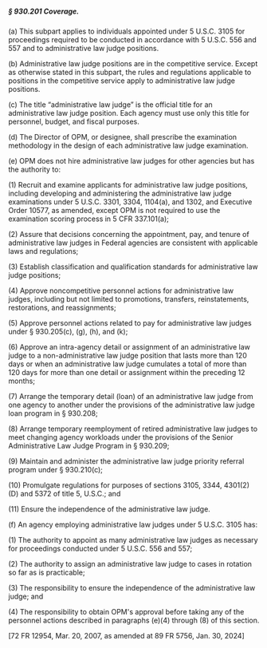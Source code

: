 ##### § 930.201 Coverage. #####

(a) This subpart applies to individuals appointed under 5 U.S.C. 3105 for proceedings required to be conducted in accordance with 5 U.S.C. 556 and 557 and to administrative law judge positions.

(b) Administrative law judge positions are in the competitive service. Except as otherwise stated in this subpart, the rules and regulations applicable to positions in the competitive service apply to administrative law judge positions.

(c) The title “administrative law judge” is the official title for an administrative law judge position. Each agency must use only this title for personnel, budget, and fiscal purposes.

(d) The Director of OPM, or designee, shall prescribe the examination methodology in the design of each administrative law judge examination.

(e) OPM does not hire administrative law judges for other agencies but has the authority to:

(1) Recruit and examine applicants for administrative law judge positions, including developing and administering the administrative law judge examinations under 5 U.S.C. 3301, 3304, 1104(a), and 1302, and Executive Order 10577, as amended, except OPM is not required to use the examination scoring process in 5 CFR 337.101(a);

(2) Assure that decisions concerning the appointment, pay, and tenure of administrative law judges in Federal agencies are consistent with applicable laws and regulations;

(3) Establish classification and qualification standards for administrative law judge positions;

(4) Approve noncompetitive personnel actions for administrative law judges, including but not limited to promotions, transfers, reinstatements, restorations, and reassignments;

(5) Approve personnel actions related to pay for administrative law judges under § 930.205(c), (g), (h), and (k);

(6) Approve an intra-agency detail or assignment of an administrative law judge to a non-administrative law judge position that lasts more than 120 days or when an administrative law judge cumulates a total of more than 120 days for more than one detail or assignment within the preceding 12 months;

(7) Arrange the temporary detail (loan) of an administrative law judge from one agency to another under the provisions of the administrative law judge loan program in § 930.208;

(8) Arrange temporary reemployment of retired administrative law judges to meet changing agency workloads under the provisions of the Senior Administrative Law Judge Program in § 930.209;

(9) Maintain and administer the administrative law judge priority referral program under § 930.210(c);

(10) Promulgate regulations for purposes of sections 3105, 3344, 4301(2)(D) and 5372 of title 5, U.S.C.; and

(11) Ensure the independence of the administrative law judge.

(f) An agency employing administrative law judges under 5 U.S.C. 3105 has:

(1) The authority to appoint as many administrative law judges as necessary for proceedings conducted under 5 U.S.C. 556 and 557;

(2) The authority to assign an administrative law judge to cases in rotation so far as is practicable;

(3) The responsibility to ensure the independence of the administrative law judge; and

(4) The responsibility to obtain OPM's approval before taking any of the personnel actions described in paragraphs (e)(4) through (8) of this section.

[72 FR 12954, Mar. 20, 2007, as amended at 89 FR 5756, Jan. 30, 2024]